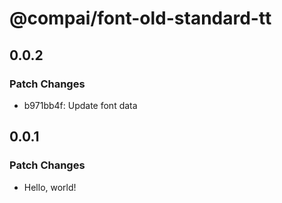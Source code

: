 # @compai/font-old-standard-tt

## 0.0.2

### Patch Changes

- b971bb4f: Update font data

## 0.0.1

### Patch Changes

- Hello, world!
